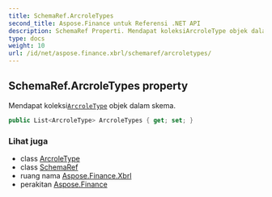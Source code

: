 ```yaml
---
title: SchemaRef.ArcroleTypes
second_title: Aspose.Finance untuk Referensi .NET API
description: SchemaRef Properti. Mendapat koleksiArcroleType objek dalam skema.
type: docs
weight: 10
url: /id/net/aspose.finance.xbrl/schemaref/arcroletypes/
---
```

## SchemaRef.ArcroleTypes property

Mendapat koleksi[`ArcroleType`](../../arcroletype/) objek dalam skema.

```csharp
public List<ArcroleType> ArcroleTypes { get; set; }
```

### Lihat juga

* class [ArcroleType](../../arcroletype/)
* class [SchemaRef](../)
* ruang nama [Aspose.Finance.Xbrl](../../schemaref/)
* perakitan [Aspose.Finance](../../../)


